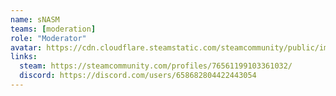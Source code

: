 ```yaml
---
name: sNASM
teams: [moderation]
role: "Moderator"
avatar: https://cdn.cloudflare.steamstatic.com/steamcommunity/public/images/avatars/8a/8a496d05acc36e368584681f0423c44e99b96c82_full.jpg
links:
  steam: https://steamcommunity.com/profiles/76561199103361032/
  discord: https://discord.com/users/658682804422443054
---
```

